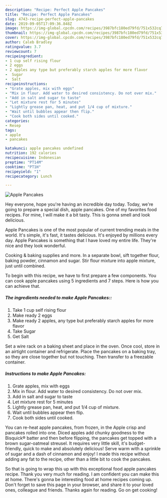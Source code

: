 ```yaml
---
description: "Recipe: Perfect Apple Pancakes"
title: "Recipe: Perfect Apple Pancakes"
slug: 4743-recipe-perfect-apple-pancakes
date: 2019-09-05T17:09:36.848Z
image: https://img-global.cpcdn.com/recipes/3987bfc180ed79fd/751x532cq70/apple-pancakes-recipe-main-photo.jpg
thumbnail: https://img-global.cpcdn.com/recipes/3987bfc180ed79fd/751x532cq70/apple-pancakes-recipe-main-photo.jpg
cover: https://img-global.cpcdn.com/recipes/3987bfc180ed79fd/751x532cq70/apple-pancakes-recipe-main-photo.jpg
author: Caleb Bradley
ratingvalue: 3.7
reviewcount: 7
recipeingredient:
- 1 cup self rising flour
- 2 eggs
- 2 apples any type but preferably starch apples for more flavor
-  Sugar
-  Salt
recipeinstructions:
- "Grate apples, mix with eggs"
- "Mix in flour. Add water to desired consistency. Do not over mix."
- "Add in salt and sugar to taste"
- "Let mixture rest for 5 minutes"
- "Lightly grease pan, heat, and put 1/4 cup of mixture."
- "Wait until bubbles appear then flip."
- "Cook both sides until cooked."
categories:
- Resep
tags:
- apple
- pancakes

katakunci: apple pancakes undefined
nutrition: 192 calories
recipecuisine: Indonesian
preptime: "PT14M"
cooktime: "PT1H"
recipeyield: "1"
recipecategory: Lunch

---
```



![Apple Pancakes](https://img-global.cpcdn.com/recipes/3987bfc180ed79fd/751x532cq70/apple-pancakes-recipe-main-photo.jpg)

Hey everyone, hope you're having an incredible day today. Today, we're going to prepare a special dish, apple pancakes. One of my favorites food recipes. For mine, I will make it a bit tasty. This is gonna smell and look delicious.

Apple Pancakes is one of the most popular of current trending meals in the world. It's simple, it's fast, it tastes delicious. It's enjoyed by millions every day. Apple Pancakes is something that I have loved my entire life. They're nice and they look wonderful.

Cooking &amp; baking supplies and more. In a separate bowl, sift together flour, baking powder, cinnamon and sugar. Stir flour mixture into apple mixture, just until combined.


To begin with this recipe, we have to first prepare a few components. You can cook apple pancakes using 5 ingredients and 7 steps. Here is how you can achieve that.

##### The ingredients needed to make Apple Pancakes::

1. Take 1 cup self rising flour
1. Make ready 2 eggs
1. Make ready 2 apples, any type but preferably starch apples for more flavor
1. Take  Sugar
1. Get  Salt


Set a wire rack on a baking sheet and place in the oven. Once cool, store in an airtight container and refrigerate. Place the pancakes on a baking tray, so they are close together but not touching. Then transfer to a freezable container. 

##### Instructions to make Apple Pancakes:

1. Grate apples, mix with eggs
1. Mix in flour. Add water to desired consistency. Do not over mix.
1. Add in salt and sugar to taste
1. Let mixture rest for 5 minutes
1. Lightly grease pan, heat, and put 1/4 cup of mixture.
1. Wait until bubbles appear then flip.
1. Cook both sides until cooked.


You can re-heat apple pancakes, from frozen, in the Apple crisp and pancakes rolled into one. Diced apples add chunky goodness to the Bisquick® batter and then before flipping, the pancakes get topped with a brown sugar-oatmeal streusel. It requires very little skill, it&#39;s budget-friendly, quick to make and absolutely delicious! Serve warm with a sprinkle of sugar and a dash of cinnamon and enjoy! I made this recipe without adding any fat to the recipe, other than a little bit to cook the pancakes. 

So that is going to wrap this up with this exceptional food apple pancakes recipe. Thank you very much for reading. I am confident you can make this at home. There's gonna be interesting food at home recipes coming up. Don't forget to save this page in your browser, and share it to your loved ones, colleague and friends. Thanks again for reading. Go on get cooking!
